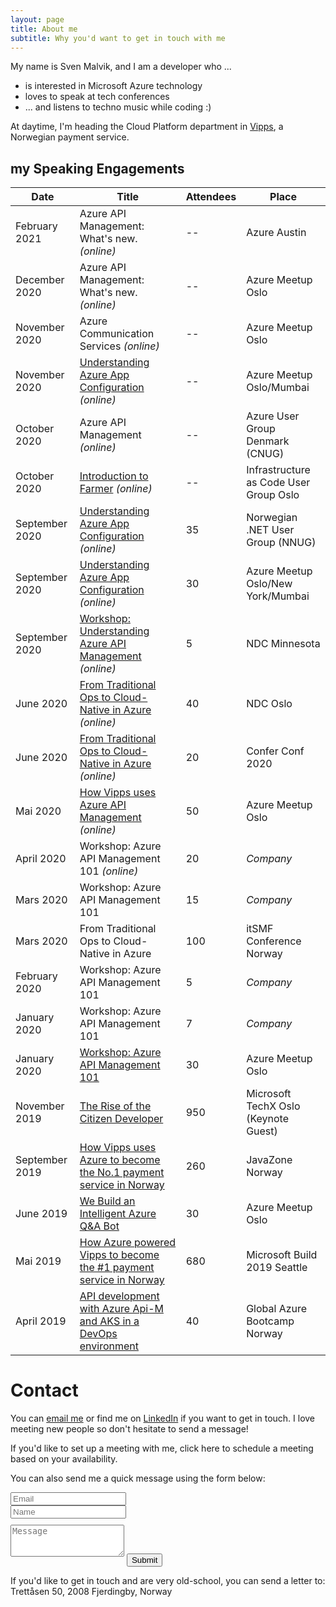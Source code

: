 ```yaml
---
layout: page
title: About me
subtitle: Why you'd want to get in touch with me
---
```


My name is Sven Malvik, and I am a developer who ...

- is interested in Microsoft Azure technology
- loves to speak at tech conferences
- ... and listens to techno music while coding :)

At daytime, I'm heading the Cloud Platform department in [Vipps](https://vipps.no), a Norwegian payment service.

## my Speaking Engagements

|Date   |Title    |Attendees    |Place  |
|---    |---    |---      |---    |
|February 2021  |Azure API Management: What's new. *(online)* |--    |Azure Austin                 |
|December 2020  |Azure API Management: What's new. *(online)* |--    |Azure Meetup Oslo                 |
|November 2020  |Azure Communication Services *(online)* |--    |Azure Meetup Oslo                 |
|November 2020  |[Understanding Azure App Configuration](https://www.meetup.com/azure-meetup-oslo/events/273477740/) *(online)* |--    |Azure Meetup Oslo/Mumbai                 |
|October 2020   |Azure API Management *(online)* |--    |Azure User Group Denmark (CNUG)   |
|October 2020   |[Introduction to Farmer](https://www.meetup.com/Infrastructure-As-Code-User-Group-Oslo/events/273116797/) *(online)* |--    |Infrastructure as Code User Group Oslo   |
|September 2020 |[Understanding Azure App Configuration](https://www.meetup.com/NNUGOslo/events/273290043/) *(online)*  |35    |Norwegian .NET User Group (NNUG)       |
|September 2020 |[Understanding Azure App Configuration](https://www.meetup.com/azure-meetup-oslo/events/272787237/) *(online)*  |30    |Azure Meetup Oslo/New York/Mumbai     |
|September 2020 |[Workshop: Understanding Azure API Management](https://ndcminnesota.com/agenda/understanding-azure-api-management-0q2l/0rj0je5brqe) *(online)* |5     |NDC Minnesota                            |
|June 2020      |[From Traditional Ops to Cloud-Native in Azure](https://ndcoslo.com/talk/from-traditional-ops-to-cloud-native-in-azure-a-real-world-scenario/) *(online)* |40    |NDC Oslo                                 |
|June 2020      |[From Traditional Ops to Cloud-Native in Azure](https://confer.no/program/?talk=KSYB-DEHT-OQJJ) *(online)*  |20    |Confer Conf 2020    |
|Mai 2020       |[How Vipps uses Azure API Management](https://www.meetup.com/azure-meetup-oslo/events/270363493/) *(online)*             |50    |Azure Meetup Oslo    |
|April 2020   |Workshop: Azure API Management 101 *(online)* |20 |*Company*     |
|Mars 2020  |Workshop: Azure API Management 101 |15 |*Company*    |
|Mars 2020      |From Traditional Ops to Cloud-Native in Azure   |100   |itSMF Conference Norway    |
|February 2020  |Workshop: Azure API Management 101 |5 |*Company*    |
|January 2020   |Workshop: Azure API Management 101 |7 |*Company*    |
|January 2020   |[Workshop: Azure API Management 101](https://www.meetup.com/azure-meetup-oslo/events/264452427/) |30 |Azure Meetup Oslo    |
|November 2019  |[The Rise of the Citizen Developer](https://www.microsoftevents.com/profile/web/index.cfm?PKwebID=0x1469423f223&varPage=agenda)  |950    |Microsoft TechX Oslo (Keynote Guest)     |
|September 2019 |[How Vipps uses Azure to become the No.1 payment service in Norway](https://2019.javazone.no/program/422fef66-780e-4f27-a921-6dbfaf852ae7)   |260    |JavaZone Norway                          |
|June 2019      |[We Build an Intelligent Azure Q&A Bot](https://www.meetup.com/azure-meetup-oslo/events/261460415/) |30     |Azure Meetup Oslo    |
|Mai 2019       |[How Azure powered Vipps to become the &#35;1 payment service in Norway](https://azure.microsoft.com/nb-no/resources/videos/build-2019-from-monolith-to-microservice-how-azure-powered-vipps-to-become-the-no-1-payment-service-in-norway/) |680    |Microsoft Build 2019 Seattle    |
|April 2019     |[API development with Azure Api-M and AKS in a DevOps environment](https://www.meetup.com/NNUGOslo/events/258724069/)    |40    |Global Azure Bootcamp Norway    |

# Contact

You can [email me](sven@malvik.de) or find me on [LinkedIn](https://www.linkedin.com/in/svenmalvik/) if you want to get in touch. I love meeting new people so don't hesitate to send a message!

If you'd like to set up a meeting with me, click here to schedule a meeting based on your availability.

<form action="https://formspree.io/sven@malvik.de" method="POST" class="form" id="contact-form">
  <p>You can also send me a quick message using the form below:</p>
  <div class="row">
    <div class="col-xs-6">
      <input type="email" name="_replyto" class="form-control input-lg" placeholder="Email" title="Email">
    </div>
    <div class="col-xs-6">
      <input type="text" name="name" class="form-control input-lg" placeholder="Name" title="Name">
    </div>
  </div>
  <input type="hidden" name="_subject" value="New submission from svenmalvik.com">
  <textarea type="text" name="content" class="form-control input-lg" style="margin-top: 10px; margin-bottom:10px;" placeholder="Message" title="Message" required="required" rows="3"></textarea>
  <input type="text" name="_gotcha" style="display:none">
  <input type="hidden" name="_next" value="?message=Your message was sent successfully, thanks!" />
  <button type="submit" class="btn btn-lg btn-primary">Submit</button>
</form>

If you'd like to get in touch and are very old-school, you can send a letter to:
Trettåsen 50, 2008 Fjerdingby, Norway

